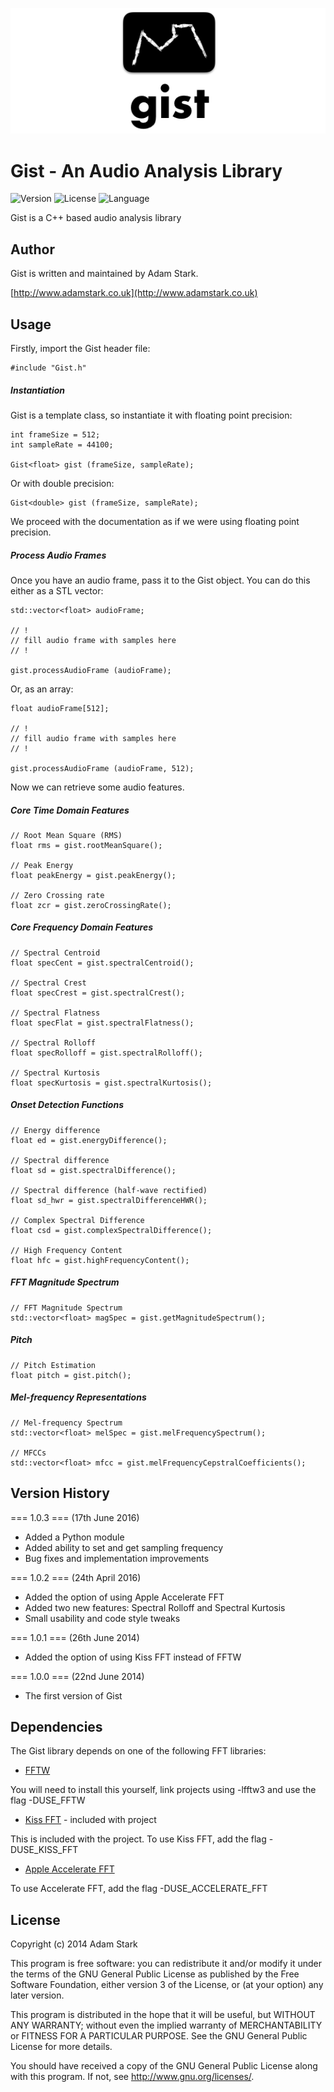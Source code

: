![Version](images/header.png) 

Gist - An Audio Analysis Library
==================================

<!-- Version and License Badges -->
![Version](https://img.shields.io/badge/version-1.0.3-green.svg?style=flat-square) 
![License](https://img.shields.io/badge/license-GPL-blue.svg?style=flat-square) 
![Language](https://img.shields.io/badge/language-C++-yellow.svg?style=flat-square) 

Gist is a C++ based audio analysis library

Author
------

Gist is written and maintained by Adam Stark.

[http://www.adamstark.co.uk](http://www.adamstark.co.uk)

Usage
-----

Firstly, import the Gist header file:

	#include "Gist.h"
	
##### Instantiation	

Gist is a template class, so instantiate it with floating point precision:

	int frameSize = 512;
	int sampleRate = 44100;

	Gist<float> gist (frameSize, sampleRate);
	
Or with double precision:

	Gist<double> gist (frameSize, sampleRate);

We proceed with the documentation as if we were using floating point precision.

##### Process Audio Frames		

Once you have an audio frame, pass it to the Gist object. You can do this either as a STL vector:
	
	std::vector<float> audioFrame;
	
	// !
	// fill audio frame with samples here
	// !
	
	gist.processAudioFrame (audioFrame);
	
Or, as an array:

	float audioFrame[512];
	
	// !
	// fill audio frame with samples here
	// !
	
	gist.processAudioFrame (audioFrame, 512);
	
Now we can retrieve some audio features.
	
##### Core Time Domain Features
	
	// Root Mean Square (RMS)
	float rms = gist.rootMeanSquare();
	
	// Peak Energy
	float peakEnergy = gist.peakEnergy();
	
	// Zero Crossing rate
	float zcr = gist.zeroCrossingRate();
	
##### Core Frequency Domain Features
	
	// Spectral Centroid
	float specCent = gist.spectralCentroid();
	
    // Spectral Crest
    float specCrest = gist.spectralCrest();
    
    // Spectral Flatness
    float specFlat = gist.spectralFlatness();
    
    // Spectral Rolloff
    float specRolloff = gist.spectralRolloff();
    
    // Spectral Kurtosis
    float specKurtosis = gist.spectralKurtosis();

##### Onset Detection Functions
    
    // Energy difference
    float ed = gist.energyDifference();
    
    // Spectral difference
    float sd = gist.spectralDifference();
    
    // Spectral difference (half-wave rectified)
    float sd_hwr = gist.spectralDifferenceHWR();
    
    // Complex Spectral Difference
    float csd = gist.complexSpectralDifference();
    
    // High Frequency Content
    float hfc = gist.highFrequencyContent();
    
##### FFT Magnitude Spectrum

	// FFT Magnitude Spectrum
	std::vector<float> magSpec = gist.getMagnitudeSpectrum();
	
##### Pitch

	// Pitch Estimation
	float pitch = gist.pitch();

##### Mel-frequency Representations

	// Mel-frequency Spectrum
	std::vector<float> melSpec = gist.melFrequencySpectrum();
	
	// MFCCs
	std::vector<float> mfcc = gist.melFrequencyCepstralCoefficients();
	
		
Version History
---------------

=== 1.0.3 === (17th June 2016)

* Added a Python module
* Added ability to set and get sampling frequency
* Bug fixes and implementation improvements

=== 1.0.2 === (24th April 2016)

* Added the option of using Apple Accelerate FFT
* Added two new features: Spectral Rolloff and Spectral Kurtosis
* Small usability and code style tweaks

=== 1.0.1 === (26th June 2014)

* Added the option of using Kiss FFT instead of FFTW

=== 1.0.0 === (22nd June 2014)

* The first version of Gist

Dependencies
------------

The Gist library depends on one of the following FFT libraries:

* [FFTW](http://fftw.org) 

You will need to install this yourself, link projects using -lfftw3 and use the flag -DUSE_FFTW

* [Kiss FFT](http://kissfft.sourceforge.net/) - included with project

This is included with the project. To use Kiss FFT, add the flag -DUSE_KISS_FFT

* [Apple Accelerate FFT](https://developer.apple.com/library/ios/documentation/Performance/Conceptual/vDSP_Programming_Guide/UsingFourierTransforms/UsingFourierTransforms.html)

To use Accelerate FFT, add the flag -DUSE_ACCELERATE_FFT

License
-------

Copyright (c) 2014 Adam Stark

This program is free software: you can redistribute it and/or modify
it under the terms of the GNU General Public License as published by
the Free Software Foundation, either version 3 of the License, or
(at your option) any later version.

This program is distributed in the hope that it will be useful,
but WITHOUT ANY WARRANTY; without even the implied warranty of
MERCHANTABILITY or FITNESS FOR A PARTICULAR PURPOSE.  See the
GNU General Public License for more details.

You should have received a copy of the GNU General Public License
along with this program.  If not, see <http://www.gnu.org/licenses/>.



